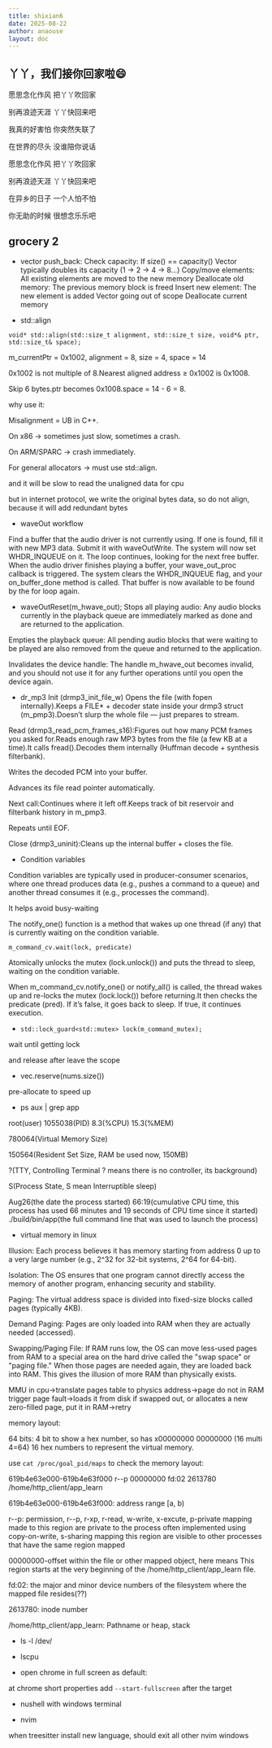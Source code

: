 ```yaml
---
title: shixian6
date: 2025-08-22
author: anaouse
layout: doc
---
```


## 丫丫，我们接你回家啦😄

愿思念化作风 把丫丫吹回家

别再浪迹天涯 丫丫快回来吧

我真的好害怕 你突然失联了

在世界的尽头 没谁陪你说话

愿思念化作风 把丫丫吹回家

别再浪迹天涯 丫丫快回来吧

在异乡的日子 一个人怕不怕

你无助的时候 很想念乐乐吧

## grocery 2

- vector push_back:
    Check capacity:
    If size() == capacity()
        Vector typically doubles its capacity (1 → 2 → 4 → 8...)
    Copy/move elements: All existing elements are moved to the new memory
    Deallocate old memory: The previous memory block is freed
    Insert new element: The new element is added
    Vector going out of scope
    Deallocate current memory

- std::align

`void* std::align(std::size_t alignment,
                 std::size_t size,
                 void*& ptr,
                 std::size_t& space);`

m_currentPtr = 0x1002, alignment = 8, size = 4, space = 14

0x1002 is not multiple of 8.Nearest aligned address ≥ 0x1002 is 0x1008.

Skip 6 bytes.ptr becomes 0x1008.space = 14 - 6 = 8.

why use it:

Misalignment = UB in C++.

On x86 → sometimes just slow, sometimes a crash.

On ARM/SPARC → crash immediately.

For general allocators → must use std::align.

and it will be slow to read the unaligned data for cpu

but in internet protocol, we write the original bytes data, so do not align, because it will add redundant bytes

- waveOut workflow

Find a buffer that the audio driver is not currently using.
If one is found, fill it with new MP3 data.
Submit it with waveOutWrite. The system will now set WHDR_INQUEUE on it.
The loop continues, looking for the next free buffer.
When the audio driver finishes playing a buffer, your wave_out_proc callback is triggered. The system clears the WHDR_INQUEUE flag, and your on_buffer_done method is called. That buffer is now available to be found by the for loop again.

- waveOutReset(m_hwave_out);
Stops all playing audio: Any audio blocks currently in the playback queue are immediately marked as done and are returned to the application.

Empties the playback queue: All pending audio blocks that were waiting to be played are also removed from the queue and returned to the application.

Invalidates the device handle: The handle m_hwave_out becomes invalid, and you should not use it for any further operations until you open the device again.

- dr_mp3
Init (drmp3_init_file_w) Opens the file (with fopen internally).Keeps a FILE* + decoder state inside your drmp3 struct (m_pmp3).Doesn’t slurp the whole file — just prepares to stream.

Read (drmp3_read_pcm_frames_s16):Figures out how many PCM frames you asked for.Reads enough raw MP3 bytes from the file (a few KB at a time).It calls fread().Decodes them internally (Huffman decode + synthesis filterbank).

Writes the decoded PCM into your buffer.

Advances its file read pointer automatically.

Next call:Continues where it left off.Keeps track of bit reservoir and filterbank history in m_pmp3.

Repeats until EOF.

Close (drmp3_uninit):Cleans up the internal buffer + closes the file.

- Condition variables

Condition variables are typically used in producer-consumer scenarios, where one thread produces data (e.g., pushes a command to a queue) and another thread consumes it (e.g., processes the command).

It helps avoid busy-waiting

The notify_one() function is a method that wakes up one thread (if any) that is currently waiting on the condition variable.

`m_command_cv.wait(lock, predicate)`

Atomically unlocks the mutex (lock.unlock()) and puts the thread to sleep, waiting on the condition variable.

When m_command_cv.notify_one() or notify_all() is called, the thread wakes up and re-locks the mutex (lock.lock()) before returning.It then checks the predicate (pred). If it’s false, it goes back to sleep. If true, it continues execution.

- `std::lock_guard<std::mutex> lock(m_command_mutex);`

wait until getting lock

and release after leave the scope

- vec.reserve(nums.size())

pre-allocate to speed up

- ps aux | grep app 

root(user)  1055038(PID)  8.3(%CPU) 15.3(%MEM) 

780064(Virtual Memory Size) 

150564(Resident Set Size, RAM be used now, 150MB)

?(TTY, Controlling Terminal ? means there is no controller, its background)

S(Process State, S mean Interruptible sleep)    

Aug26(the date the process started)  66:19(cumulative CPU time,  this process has used 66 minutes and 19 seconds of CPU time since it started) ./build/bin/app(the full command line that was used to launch the process)

- virtual memory in linux

Illusion: Each process believes it has memory starting from address 0 up to a very large number (e.g., 2^32 for 32-bit systems, 2^64 for 64-bit).

Isolation: The OS ensures that one program cannot directly access the memory of another program, enhancing security and stability.

Paging: The virtual address space is divided into fixed-size blocks called pages (typically 4KB).

Demand Paging: Pages are only loaded into RAM when they are actually needed (accessed).

Swapping/Paging File: If RAM runs low, the OS can move less-used pages from RAM to a special area on the hard drive called the "swap space" or "paging file." When those pages are needed again, they are loaded back into RAM. This gives the illusion of more RAM than physically exists.

MMU in cpu->translate pages table to physics address->page do not in RAM trigger page fault->loads it from disk if swapped out, or allocates a new zero-filled page, put it in RAM->retry

memory layout:

64 bits: 4 bit to show a hex number, so has x00000000 00000000 (16 multi 4=64) 16 hex numbers to represent the virtual memory.

use `cat /proc/goal_pid/maps` to check the memory layout:

619b4e63e000-619b4e63f000 r--p 00000000 fd:02 2613780 /home/http_client/app_learn        

619b4e63e000-619b4e63f000: address range [a, b)

r--p: permission, r--p, r-xp, r-read, w-write, x-excute, p-private mapping made to this region are private to the process often implemented using copy-on-write, s-sharing mapping this region are visible to other processes that have the same region mapped

00000000-offset within the file or other mapped object, here means This region starts at the very beginning of the /home/http_client/app_learn file. 

fd:02:  the major and minor device numbers of the filesystem where the mapped file resides(??)

2613780:  inode number

/home/http_client/app_learn: Pathname or heap, stack 

- ls -l /dev/

- lscpu

- open chrome in full screen as default:

at chrome short properties add `--start-fullscreen` after the target

- nushell with windows terminal

- nvim

when treesitter install new language, should exit all other nvim windows


